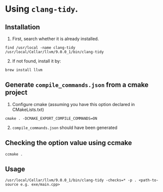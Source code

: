 # Using `clang-tidy`.

## Installation

1. First, search whether it is already installed.
```
find /usr/local -name clang-tidy
/usr/local/Cellar/llvm/9.0.0_1/bin/clang-tidy
```
2. If not found, install it by:
```
brew install llvm
```

## Generate `compile_commands.json` from a cmake project

1. Configure cmake (assuming you have this option declared in CMakeLists.txt)
```
cmake . -DCMAKE_EXPORT_COMPILE_COMMANDS=ON
```
2. `compile_commands.json` should have been generated

## Checking the option value using ccmake

```
ccmake .
```

## Usage

```
/usr/local/Cellar/llvm/9.0.0_1/bin/clang-tidy -checks=* -p . <path-to-source e.g. exe/main.cpp>
```
